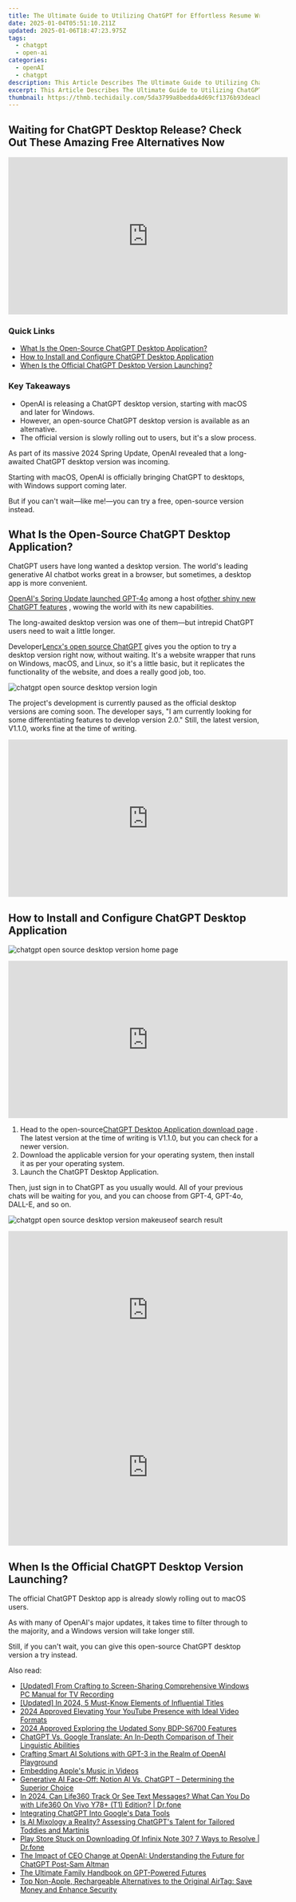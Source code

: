 ```yaml
---
title: The Ultimate Guide to Utilizing ChatGPT for Effortless Resume Writing
date: 2025-01-04T05:51:10.211Z
updated: 2025-01-06T18:47:23.975Z
tags:
  - chatgpt
  - open-ai
categories:
  - openAI
  - chatgpt
description: This Article Describes The Ultimate Guide to Utilizing ChatGPT for Effortless Resume Writing
excerpt: This Article Describes The Ultimate Guide to Utilizing ChatGPT for Effortless Resume Writing
thumbnail: https://thmb.techidaily.com/5da3799a8bedda4d69cf1376b93deacb85f38c0ac9294944d02b8e17d908c0f4.png
---
```


## Waiting for ChatGPT Desktop Release? Check Out These Amazing Free Alternatives Now

<!-- affiliate ads begin -->
<iframe width="560" height="315" src="https://www.youtube.com/embed/-Bov2KfWQ_Y?si=MnVczisgeJ-sGW2r" title="YouTube video player" frameborder="0" allow="accelerometer; autoplay; clipboard-write; encrypted-media; gyroscope; picture-in-picture; web-share" referrerpolicy="strict-origin-when-cross-origin" allowfullscreen></iframe>
<!-- affiliate ads end -->

### Quick Links

* [What Is the Open-Source ChatGPT Desktop Application?](https://www.makeuseof.com/cant-wait-for-the-chatgpt-desktop-app-try-this-open-source-alternative-instead/#what-is-the-open-source-chatgpt-desktop-application)
* [How to Install and Configure ChatGPT Desktop Application](https://www.makeuseof.com/cant-wait-for-the-chatgpt-desktop-app-try-this-open-source-alternative-instead/#how-to-install-and-configure-chatgpt-desktop-application)
* [When Is the Official ChatGPT Desktop Version Launching?](https://www.makeuseof.com/cant-wait-for-the-chatgpt-desktop-app-try-this-open-source-alternative-instead/#when-is-the-official-chatgpt-desktop-version-launching)

### Key Takeaways

* OpenAI is releasing a ChatGPT desktop version, starting with macOS and later for Windows.
* However, an open-source ChatGPT desktop version is available as an alternative.
* The official version is slowly rolling out to users, but it's a slow process.

 As part of its massive 2024 Spring Update, OpenAI revealed that a long-awaited ChatGPT desktop version was incoming.

 Starting with macOS, OpenAI is officially bringing ChatGPT to desktops, with Windows support coming later.

 But if you can't wait—like me!—you can try a free, open-source version instead.

## What Is the Open-Source ChatGPT Desktop Application?

 ChatGPT users have long wanted a desktop version. The world's leading generative AI chatbot works great in a browser, but sometimes, a desktop app is more convenient.

[OpenAI's Spring Update launched GPT-4o](https://www.makeuseof.com/how-gpt-4o-works-is-it-free/) among a host of[other shiny new ChatGPT features](https://www.makeuseof.com/chatgpt-new-features-spring-update/) , wowing the world with its new capabilities.

 The long-awaited desktop version was one of them—but intrepid ChatGPT users need to wait a little longer.

 Developer[Lencx's open source ChatGPT](https://github.com/lencx/ChatGPT) gives you the option to try a desktop version right now, without waiting. It's a website wrapper that runs on Windows, macOS, and Linux, so it's a little basic, but it replicates the functionality of the website, and does a really good job, too.

![chatgpt open source desktop version login](https://static1.makeuseofimages.com/wordpress/wp-content/uploads/2024/05/chatgpt-open-source-desktop-version-login.jpg)

 The project's development is currently paused as the official desktop versions are coming soon. The developer says, "I am currently looking for some differentiating features to develop version 2.0." Still, the latest version, V1.1.0, works fine at the time of writing.

<!-- affiliate ads begin -->
<iframe width="560" height="315" src="https://www.youtube.com/embed/cKRBWf1EDZo?si=CTNd4q450biit4eM" title="YouTube video player" frameborder="0" allow="accelerometer; autoplay; clipboard-write; encrypted-media; gyroscope; picture-in-picture; web-share" referrerpolicy="strict-origin-when-cross-origin" allowfullscreen></iframe>
<!-- affiliate ads end -->

## How to Install and Configure ChatGPT Desktop Application

![chatgpt open source desktop version home page](https://static1.makeuseofimages.com/wordpress/wp-content/uploads/2024/05/chatgpt-open-source-desktop-version-home-page.jpg)

<!-- affiliate ads begin -->
<iframe width="560" height="315" src="https://www.youtube.com/embed/LlVkEwpjKKo?si=hXi-mchMaJvbnIzM" title="YouTube video player" frameborder="0" allow="accelerometer; autoplay; clipboard-write; encrypted-media; gyroscope; picture-in-picture; web-share" referrerpolicy="strict-origin-when-cross-origin" allowfullscreen></iframe>
<!-- affiliate ads end -->

1. Head to the open-source[ChatGPT Desktop Application download page](https://github.com/lencx/ChatGPT/releases/tag/v1.1.0) . The latest version at the time of writing is V1.1.0, but you can check for a newer version.
2. Download the applicable version for your operating system, then install it as per your operating system.
3. Launch the ChatGPT Desktop Application.

 Then, just sign in to ChatGPT as you usually would. All of your previous chats will be waiting for you, and you can choose from GPT-4, GPT-4o, DALL-E, and so on.

![chatgpt open source desktop version makeuseof search result](https://static1.makeuseofimages.com/wordpress/wp-content/uploads/2024/05/chatgpt-open-source-desktop-version-makeuseof-search-result.jpg)

<!-- affiliate ads begin -->
<iframe width="560" height="315" src="https://www.youtube.com/embed/BmegThMdrJE?si=rILo1FJb9DgnPljV" title="YouTube video player" frameborder="0" allow="accelerometer; autoplay; clipboard-write; encrypted-media; gyroscope; picture-in-picture; web-share" referrerpolicy="strict-origin-when-cross-origin" allowfullscreen></iframe>
<!-- affiliate ads end -->

<!-- affiliate ads begin -->
<iframe width="560" height="315" src="https://www.youtube.com/embed/Dn-24B6AURY?si=ErES2KWVnintY6h9" title="YouTube video player" frameborder="0" allow="accelerometer; autoplay; clipboard-write; encrypted-media; gyroscope; picture-in-picture; web-share" referrerpolicy="strict-origin-when-cross-origin" allowfullscreen></iframe>
<!-- affiliate ads end -->

## When Is the Official ChatGPT Desktop Version Launching?

 The official ChatGPT Desktop app is already slowly rolling out to macOS users.

 As with many of OpenAI's major updates, it takes time to filter through to the majority, and a Windows version will take longer still.

 Still, if you can't wait, you can give this open-source ChatGPT desktop version a try instead.

<ins class="adsbygoogle"
     style="display:block"
     data-ad-format="autorelaxed"
     data-ad-client="ca-pub-7571918770474297"
     data-ad-slot="1223367746"></ins>

<ins class="adsbygoogle"
     style="display:block"
     data-ad-client="ca-pub-7571918770474297"
     data-ad-slot="8358498916"
     data-ad-format="auto"
     data-full-width-responsive="true"></ins>

<span class="atpl-alsoreadstyle">Also read:</span>
<div><ul>
<li><a href="https://desktop-recording.techidaily.com/updated-from-crafting-to-screen-sharing-comprehensive-windows-pc-manual-for-tv-recording/"><u>[Updated] From Crafting to Screen-Sharing Comprehensive Windows PC Manual for TV Recording</u></a></li>
<li><a href="https://fox-helps.techidaily.com/updated-in-2024-5-must-know-elements-of-influential-titles/"><u>[Updated] In 2024, 5 Must-Know Elements of Influential Titles</u></a></li>
<li><a href="https://youtube-blog.techidaily.com/approved-elevating-your-youtube-presence-with-ideal-video-formats/"><u>2024 Approved Elevating Your YouTube Presence with Ideal Video Formats</u></a></li>
<li><a href="https://some-techniques.techidaily.com/2024-approved-exploring-the-updated-sony-bdp-s6700-features/"><u>2024 Approved Exploring the Updated Sony BDP-S6700 Features</u></a></li>
<li><a href="https://tech-haven.techidaily.com/chatgpt-vs-google-translate-an-in-depth-comparison-of-their-linguistic-abilities/"><u>ChatGPT Vs. Google Translate: An In-Depth Comparison of Their Linguistic Abilities</u></a></li>
<li><a href="https://tech-haven.techidaily.com/crafting-smart-ai-solutions-with-gpt-3-in-the-realm-of-openai-playground/"><u>Crafting Smart AI Solutions with GPT-3 in the Realm of OpenAI Playground</u></a></li>
<li><a href="https://extra-resources.techidaily.com/embedding-apples-music-in-videos/"><u>Embedding Apple's Music in Videos</u></a></li>
<li><a href="https://tech-haven.techidaily.com/generative-ai-face-off-notion-ai-vs-chatgpt-determining-the-superior-choice/"><u>Generative AI Face-Off: Notion AI Vs. ChatGPT – Determining the Superior Choice</u></a></li>
<li><a href="https://change-location.techidaily.com/in-2024-can-life360-track-or-see-text-messages-what-can-you-do-with-life360-on-vivo-y78plus-t1-edition-drfone-by-drfone-virtual-android/"><u>In 2024, Can Life360 Track Or See Text Messages? What Can You Do with Life360 On Vivo Y78+ (T1) Edition? | Dr.fone</u></a></li>
<li><a href="https://tech-haven.techidaily.com/integrating-chatgpt-into-googles-data-tools/"><u>Integrating ChatGPT Into Google's Data Tools</u></a></li>
<li><a href="https://tech-haven.techidaily.com/is-ai-mixology-a-reality-assessing-chatgpts-talent-for-tailored-toddies-and-martinis/"><u>Is AI Mixology a Reality? Assessing ChatGPT's Talent for Tailored Toddies and Martinis</u></a></li>
<li><a href="https://howto.techidaily.com/play-store-stuck-on-downloading-of-infinix-note-30-7-ways-to-resolve-drfone-by-drfone-fix-android-problems-fix-android-problems/"><u>Play Store Stuck on Downloading Of Infinix Note 30? 7 Ways to Resolve | Dr.fone</u></a></li>
<li><a href="https://tech-haven.techidaily.com/the-impact-of-ceo-change-at-openai-understanding-the-future-for-chatgpt-post-sam-altman/"><u>The Impact of CEO Change at OpenAI: Understanding the Future for ChatGPT Post-Sam Altman</u></a></li>
<li><a href="https://tech-haven.techidaily.com/the-ultimate-family-handbook-on-gpt-powered-futures/"><u>The Ultimate Family Handbook on GPT-Powered Futures</u></a></li>
<li><a href="https://some-tips.techidaily.com/top-non-apple-rechargeable-alternatives-to-the-original-airtag-save-money-and-enhance-security/"><u>Top Non-Apple, Rechargeable Alternatives to the Original AirTag: Save Money and Enhance Security</u></a></li>
</ul></div>

